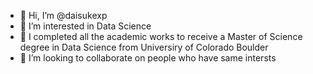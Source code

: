 - 👋 Hi, I’m @daisukexp
- 👀 I’m interested in Data Science
- 🌱 I completed all the academic works to receive a Master of Science degree in Data Science from Universiry of Colorado Boulder
- 💞️ I’m looking to collaborate on people who have same intersts

<!---
daisukexp/daisukexp is a ✨ special ✨ repository because its `README.md` (this file) appears on your GitHub profile.
You can click the Preview link to take a look at your changes.
--->
